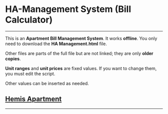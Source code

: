 # HA-Management System (Bill Calculator)
---

This is an **Apartment Bill Management System**. It works **offline**. You only need to download the **HA Management.html** file.  

Other files are parts of the full file but are not linked; they are only **older copies**.  

**Unit ranges** and **unit prices** are fixed values. If you want to change them, you must edit the script.  

Other values can be inserted as needed.

## [Hemis Apartment](https://hemisapartment.tiiny.site)


---
